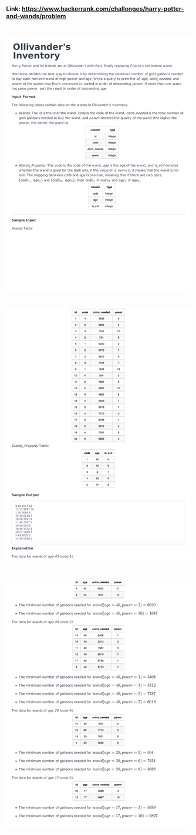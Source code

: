 ### Link: https://www.hackerrank.com/challenges/harry-potter-and-wands/problem

&nbsp;

![](harry-potter-and-wands-English-1.png)

&nbsp;

![](harry-potter-and-wands-English-2.png)

&nbsp;

![](harry-potter-and-wands-English-3.png)
